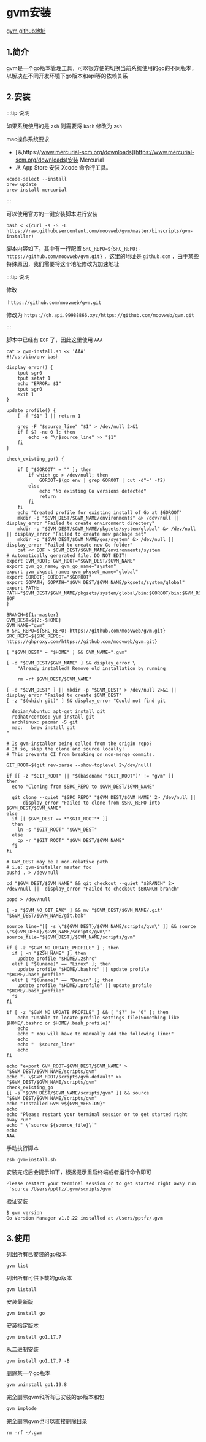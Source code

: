 # gvm安装

[gvm github地址](https://github.com/moovweb/gvm)



## 1.简介

gvm是一个go版本管理工具，可以很方便的切换当前系统使用的go的不同版本，以解决在不同开发环境下go版本和api等的依赖关系



## 2.安装

:::tip 说明

如果系统使用的是 `zsh` 则需要将 `bash` 修改为 `zsh` 

mac操作系统要求

- [从https://www.mercurial-scm.org/downloads](https://www.mercurial-scm.org/downloads)安装 Mercurial
- 从 App Store 安装 Xcode 命令行工具。

```shell
xcode-select --install
brew update
brew install mercurial
```

:::

可以使用官方的一键安装脚本进行安装

```shell
bash < <(curl -s -S -L https://raw.githubusercontent.com/moovweb/gvm/master/binscripts/gvm-installer)
```



脚本内容如下，其中有一行配置 `SRC_REPO=${SRC_REPO:-https://github.com/moovweb/gvm.git}` ，这里的地址是 `github.com` ，由于某些特殊原因，我们需要将这个地址修改为加速地址

:::tip 说明

修改

​	`https://github.com/moovweb/gvm.git`

修改为	`https://gh.api.99988866.xyz/https://github.com/moovweb/gvm.git`

:::

脚本中已经有 `EOF` 了，因此这里使用 `AAA`

```shell
cat > gvm-install.sh << 'AAA'
#!/usr/bin/env bash

display_error() {
	tput sgr0
	tput setaf 1
	echo "ERROR: $1"
	tput sgr0
	exit 1
}

update_profile() {
	[ -f "$1" ] || return 1

	grep -F "$source_line" "$1" > /dev/null 2>&1
	if [ $? -ne 0 ]; then
		echo -e "\n$source_line" >> "$1"
	fi
}

check_existing_go() {

	if [ "$GOROOT" = "" ]; then
		if which go > /dev/null; then
			GOROOT=$(go env | grep GOROOT | cut -d"=" -f2)
		else
			echo "No existing Go versions detected"
			return
		fi
	fi
	echo "Created profile for existing install of Go at $GOROOT"
	mkdir -p "$GVM_DEST/$GVM_NAME/environments" &> /dev/null || display_error "Failed to create environment directory"
	mkdir -p "$GVM_DEST/$GVM_NAME/pkgsets/system/global" &> /dev/null || display_error "Failed to create new package set"
	mkdir -p "$GVM_DEST/$GVM_NAME/gos/system" &> /dev/null || display_error "Failed to create new Go folder"
	cat << EOF > $GVM_DEST/$GVM_NAME/environments/system
# Automatically generated file. DO NOT EDIT!
export GVM_ROOT; GVM_ROOT="$GVM_DEST/$GVM_NAME"
export gvm_go_name; gvm_go_name="system"
export gvm_pkgset_name; gvm_pkgset_name="global"
export GOROOT; GOROOT="$GOROOT"
export GOPATH; GOPATH="$GVM_DEST/$GVM_NAME/pkgsets/system/global"
export PATH; PATH="$GVM_DEST/$GVM_NAME/pkgsets/system/global/bin:$GOROOT/bin:$GVM_ROOT/bin:\$PATH"
EOF
}

BRANCH=${1:-master}
GVM_DEST=${2:-$HOME}
GVM_NAME="gvm"
# SRC_REPO=${SRC_REPO:-https://github.com/moovweb/gvm.git}
SRC_REPO=${SRC_REPO:-https://ghproxy.com/https://github.com/moovweb/gvm.git}

[ "$GVM_DEST" = "$HOME" ] && GVM_NAME=".gvm"

[ -d "$GVM_DEST/$GVM_NAME" ] && display_error \
    "Already installed! Remove old installation by running

    rm -rf $GVM_DEST/$GVM_NAME"

[ -d "$GVM_DEST" ] || mkdir -p "$GVM_DEST" > /dev/null 2>&1 || display_error "Failed to create $GVM_DEST"
[ -z "$(which git)" ] && display_error "Could not find git

  debian/ubuntu: apt-get install git
  redhat/centos: yum install git
  archlinux: pacman -S git
  mac:   brew install git
"

# Is gvm-installer being called from the origin repo?
# If so, skip the clone and source locally!
# This prevents CI from breaking on non-merge commits.

GIT_ROOT=$(git rev-parse --show-toplevel 2>/dev/null)

if [[ -z "$GIT_ROOT" || "$(basename "$GIT_ROOT")" != "gvm" ]]
then
  echo "Cloning from $SRC_REPO to $GVM_DEST/$GVM_NAME"

  git clone --quiet "$SRC_REPO" "$GVM_DEST/$GVM_NAME" 2> /dev/null ||
	  display_error "Failed to clone from $SRC_REPO into $GVM_DEST/$GVM_NAME"
else
  if [[ $GVM_DEST == *"$GIT_ROOT"* ]]
  then
    ln -s "$GIT_ROOT" "$GVM_DEST"
  else
    cp -r "$GIT_ROOT" "$GVM_DEST/$GVM_NAME"
  fi
fi

# GVM_DEST may be a non-relative path
# i.e: gvm-installer master foo
pushd . > /dev/null

cd "$GVM_DEST/$GVM_NAME" && git checkout --quiet "$BRANCH" 2> /dev/null ||	display_error "Failed to checkout $BRANCH branch"

popd > /dev/null

[ -z "$GVM_NO_GIT_BAK" ] && mv "$GVM_DEST/$GVM_NAME/.git" "$GVM_DEST/$GVM_NAME/git.bak"

source_line="[[ -s \"${GVM_DEST}/$GVM_NAME/scripts/gvm\" ]] && source \"${GVM_DEST}/$GVM_NAME/scripts/gvm\""
source_file="${GVM_DEST}/$GVM_NAME/scripts/gvm"

if [ -z "$GVM_NO_UPDATE_PROFILE" ] ; then
  if [ -n "$ZSH_NAME" ]; then
    update_profile "$HOME/.zshrc"
  elif [ "$(uname)" == "Linux" ]; then
    update_profile "$HOME/.bashrc" || update_profile "$HOME/.bash_profile"
  elif [ "$(uname)" == "Darwin" ]; then
    update_profile "$HOME/.profile" || update_profile "$HOME/.bash_profile"
  fi
fi

if [ -z "$GVM_NO_UPDATE_PROFILE" ] && [ "$?" != "0" ]; then
	echo "Unable to locate profile settings file(Something like $HOME/.bashrc or $HOME/.bash_profile)"
	echo
	echo " You will have to manually add the following line:"
	echo
	echo "  $source_line"
	echo
fi

echo "export GVM_ROOT=$GVM_DEST/$GVM_NAME" > "$GVM_DEST/$GVM_NAME/scripts/gvm"
echo ". \$GVM_ROOT/scripts/gvm-default" >> "$GVM_DEST/$GVM_NAME/scripts/gvm"
check_existing_go
[[ -s "$GVM_DEST/$GVM_NAME/scripts/gvm" ]] && source "$GVM_DEST/$GVM_NAME/scripts/gvm"
echo "Installed GVM v${GVM_VERSION}"
echo
echo "Please restart your terminal session or to get started right away run"
echo " \`source ${source_file}\`"
echo
AAA
```



手动执行脚本

```shell
zsh gvm-install.sh
```



安装完成后会提示如下，根据提示重启终端或者运行命令即可

```shell
Please restart your terminal session or to get started right away run
 `source /Users/pptfz/.gvm/scripts/gvm`
```



验证安装

```shell
$ gvm version
Go Version Manager v1.0.22 installed at /Users/pptfz/.gvm
```



## 3.使用

列出所有已安装的go版本

```shell
gvm list
```



列出所有可供下载的go版本

```shell
gvm listall
```



安装最新版

```shell
gvm install go
```



安装指定版本

```shell
gvm install go1.17.7
```



从二进制安装

```shell
gvm install go1.17.7 -B
```



删除某一个go版本

```shell
gvm uninstall go1.19.8
```



完全删除gvm和所有已安装的go版本和包

```sh
gvm implode
```



完全删除gvm也可以直接删除目录

```shell
rm -rf ~/.gvm
```

